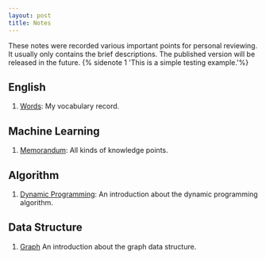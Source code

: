```yaml
---
layout: post
title: Notes
---
```

These notes were recorded various important points for personal reviewing. It usually only contains the brief descriptions. The published version will be released in the future. {% sidenote 1 'This is a simple testing example.'%}

## English

1. [Words](english/words/): My vocabulary record.

## Machine Learning

1. [Memorandum](machine_learning/memorandum): All kinds of knowledge points.

## Algorithm

1. [Dynamic Programming](algorithm/dp/): An introduction about the dynamic programming algorithm. 

## Data Structure

1. [Graph](data_structure/graph/) An introduction about the graph data structure. 



